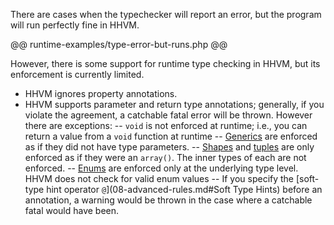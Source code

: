 There are cases when the typechecker will report an error, but the program will run perfectly fine in HHVM.

@@ runtime-examples/type-error-but-runs.php @@

However, there is some support for runtime type checking in HHVM, but its enforcement is currently limited. 

- HHVM ignores property annotations.
- HHVM supports parameter and return type annotations; generally, if you violate the agreement, a catchable fatal error will be thrown. However there are exceptions:
-- `void` is not enforced at runtime; i.e., you can return a value from a `void` function at runtime
-- [Generics](../03-generics/01-intro.md) are enforced as if they did not have type parameters.
-- [Shapes](../08-shapes/01-intro.md) and [tuples](02-type-system.md#tuples) are only enforced as if they were an `array()`. The inner types of each are not enforced.
-- [Enums](../12-enums/01-intro.md) are enforced only at the underlying type level. HHVM does not check for valid enum values
-- If you specify the [soft-type hint operator `@`](08-advanced-rules.md#Soft Type Hints) before an annotation, a warning would be thrown in the case where a catchable fatal would have been.
